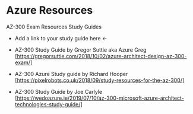 # Azure Resources
AZ-300 Exam Resources Study Guides

* Add a link to your study guide here <- 

* AZ-300 Study Guide by Gregor Suttie aka Azure Greg
[https://gregorsuttie.com/2018/10/02/azure-architect-design-az-300-exam/]

* AZ-300 Azure Study guide by Richard Hooper
[https://pixelrobots.co.uk/2018/09/study-resources-for-the-az-300/]

* AZ-300 Study Guide by Joe Carlyle 
[https://wedoazure.ie/2019/07/10/az-300-microsoft-azure-architect-technologies-study-guide/]
